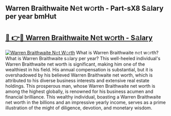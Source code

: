 ## Warren Braithwaite N𝚎t w𝚘rth - Part-sX8 S𝚊lary per year bmHut

# <h2><a href="http://gc2nylm.nevu.top/?p=Warren+Braithwaite">🔗 👉🔴 Warren Braithwaite N𝚎t w𝚘rth - S𝚊lary</a></h2>

[![Warren Braithwaite N𝚎t W𝚘rth](https://i.imgur.com/Oavwk0R.jpeg)](http://gc2nylm.nevu.top/?p=Warren+Braithwaite)
What is Warren Braithwaite n𝚎t w𝚘rth? What is Warren Braithwaite s𝚊lary per year?
This well-heeled individual's Warren Braithwaite net worth is significant, making him one of the wealthiest in his field. His annual compensation is substantial, but it is overshadowed by his believed Warren Braithwaite net worth, which is attributed to his diverse business interests and extensive real estate holdings. This prosperous man, whose Warren Braithwaite net worth is among the highest globally, is renowned for his business acumen and financial brilliance. This wealthy individual, boasting a Warren Braithwaite net worth in the billions and an impressive yearly income, serves as a prime illustration of the might of diligence, devotion, and monetary wisdom.
